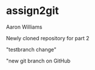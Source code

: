 # assign2git
Aaron Williams 

Newly cloned repository for part 2

"testbranch change"

"new git branch on GitHub
